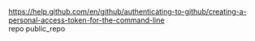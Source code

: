 https://help.github.com/en/github/authenticating-to-github/creating-a-personal-access-token-for-the-command-line<br>
repo public_repo
